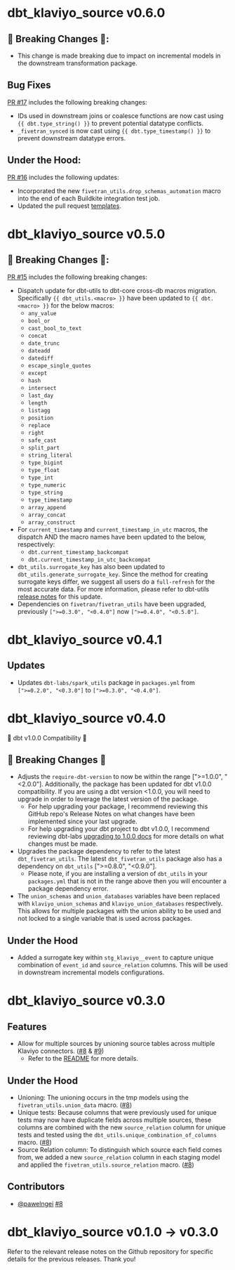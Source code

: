 # dbt_klaviyo_source v0.6.0
## 🚨 Breaking Changes 🚨:
- This change is made breaking due to impact on incremental models in the downstream transformation package. 
## Bug Fixes
[PR #17](https://github.com/fivetran/dbt_klaviyo_source/pull/17) includes the following breaking changes:
- IDs used in downstream joins or coalesce functions are now cast using `{{ dbt.type_string() }}` to prevent potential datatype conflicts. 
- `_fivetran_synced` is now cast using `{{ dbt.type_timestamp() }}` to prevent downstream datatype errors.

## Under the Hood:
[PR #16](https://github.com/fivetran/dbt_klaviyo_source/pull/16) includes the following updates:
- Incorporated the new `fivetran_utils.drop_schemas_automation` macro into the end of each Buildkite integration test job.
- Updated the pull request [templates](/.github).

# dbt_klaviyo_source v0.5.0

## 🚨 Breaking Changes 🚨:
[PR #15](https://github.com/fivetran/dbt_klaviyo_source/pull/15) includes the following breaking changes:
- Dispatch update for dbt-utils to dbt-core cross-db macros migration. Specifically `{{ dbt_utils.<macro> }}` have been updated to `{{ dbt.<macro> }}` for the below macros:
    - `any_value`
    - `bool_or`
    - `cast_bool_to_text`
    - `concat`
    - `date_trunc`
    - `dateadd`
    - `datediff`
    - `escape_single_quotes`
    - `except`
    - `hash`
    - `intersect`
    - `last_day`
    - `length`
    - `listagg`
    - `position`
    - `replace`
    - `right`
    - `safe_cast`
    - `split_part`
    - `string_literal`
    - `type_bigint`
    - `type_float`
    - `type_int`
    - `type_numeric`
    - `type_string`
    - `type_timestamp`
    - `array_append`
    - `array_concat`
    - `array_construct`
- For `current_timestamp` and `current_timestamp_in_utc` macros, the dispatch AND the macro names have been updated to the below, respectively:
    - `dbt.current_timestamp_backcompat`
    - `dbt.current_timestamp_in_utc_backcompat`
- `dbt_utils.surrogate_key` has also been updated to `dbt_utils.generate_surrogate_key`. Since the method for creating surrogate keys differ, we suggest all users do a `full-refresh` for the most accurate data. For more information, please refer to dbt-utils [release notes](https://github.com/dbt-labs/dbt-utils/releases) for this update.
- Dependencies on `fivetran/fivetran_utils` have been upgraded, previously `[">=0.3.0", "<0.4.0"]` now `[">=0.4.0", "<0.5.0"]`.

# dbt_klaviyo_source v0.4.1
## Updates
- Updates `dbt-labs/spark_utils` package in `packages.yml` from `[">=0.2.0", "<0.3.0"]` to `[">=0.3.0", "<0.4.0"]`.

# dbt_klaviyo_source v0.4.0
🎉 dbt v1.0.0 Compatibility 🎉
## 🚨 Breaking Changes 🚨
- Adjusts the `require-dbt-version` to now be within the range [">=1.0.0", "<2.0.0"]. Additionally, the package has been updated for dbt v1.0.0 compatibility. If you are using a dbt version <1.0.0, you will need to upgrade in order to leverage the latest version of the package.
  - For help upgrading your package, I recommend reviewing this GitHub repo's Release Notes on what changes have been implemented since your last upgrade.
  - For help upgrading your dbt project to dbt v1.0.0, I recommend reviewing dbt-labs [upgrading to 1.0.0 docs](https://docs.getdbt.com/docs/guides/migration-guide/upgrading-to-1-0-0) for more details on what changes must be made.
- Upgrades the package dependency to refer to the latest `dbt_fivetran_utils`. The latest `dbt_fivetran_utils` package also has a dependency on `dbt_utils` [">=0.8.0", "<0.9.0"].
  - Please note, if you are installing a version of `dbt_utils` in your `packages.yml` that is not in the range above then you will encounter a package dependency error.
- The `union_schemas` and `union_databases` variables have been replaced with `klaviyo_union_schemas` and `klaviyo_union_databases` respectively. This allows for multiple packages with the union ability to be used and not locked to a single variable that is used across packages.
## Under the Hood
- Added a surrogate key within `stg_klaviyo__event` to capture unique combination of `event_id` and `source_relation` columns. This will be used in downstream incremental models configurations.

# dbt_klaviyo_source v0.3.0

## Features
- Allow for multiple sources by unioning source tables across multiple Klaviyo connectors.
([#8](https://github.com/fivetran/dbt_klaviyo_source/pull/8) & [#9](https://github.com/fivetran/dbt_klaviyo_source/pull/9))
  - Refer to the [README](https://github.com/fivetran/dbt_klaviyo_source#unioning-multiple-klaviyo-connectors) for more details.

## Under the Hood
- Unioning: The unioning occurs in the tmp models using the `fivetran_utils.union_data` macro. ([#8](https://github.com/fivetran/dbt_klaviyo_source/pull/8))
- Unique tests: Because columns that were previously used for unique tests may now have duplicate fields across multiple sources, these columns are combined with the new `source_relation` column for unique tests and tested using the `dbt_utils.unique_combination_of_columns` macro. ([#8](https://github.com/fivetran/dbt_klaviyo_source/pull/8))
- Source Relation column: To distinguish which source each field comes from, we added a new `source_relation` column in each staging model and applied the `fivetran_utils.source_relation` macro. ([#8](https://github.com/fivetran/dbt_klaviyo_source/pull/8))

## Contributors
- [@pawelngei](https://github.com/pawelngei) [#8](https://github.com/fivetran/dbt_klaviyo_source/pull/8)

# dbt_klaviyo_source v0.1.0 -> v0.3.0
Refer to the relevant release notes on the Github repository for specific details for the previous releases. Thank you!
